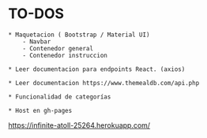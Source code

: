 # TO-DOS

    * Maquetacion ( Bootstrap / Material UI)
        - Navbar
        - Contenedor general
        - Contenedor instruccion

    * Leer documentacion para endpoints React. (axios)

    * Leer documentacion https://www.themealdb.com/api.php

    * Funcionalidad de categorías

    * Host en gh-pages

     




https://infinite-atoll-25264.herokuapp.com/